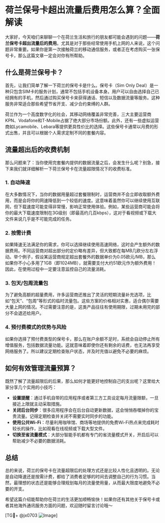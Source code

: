 # 荷兰保号卡超出流量后费用怎么算？全面解读

大家好，今天咱们来聊聊一个在荷兰生活和旅行的朋友都可能会遇到的问题——**荷兰保号卡超出流量后的费用**。尤其是对于那些经常使用手机上网的人来说，这个问题非常重要。如果你是第一次接触荷兰的移动通信服务，或者正在考虑购买一张保号卡，那么这篇文章一定会对你有所帮助。

## 什么是荷兰保号卡？

首先，让我们简单了解一下荷兰的保号卡是什么。保号卡（Sim Only Deal）是一种只包含SIM卡的服务计划，通常不包括手机设备本身。用户可以自由选择自己已经拥有的手机，然后通过购买保号卡来获得通话、短信以及数据流量等服务。这种服务非常适合那些希望节省开支、减少合约束缚的人群。

荷兰作为一个高度数字化的社会，其移动网络覆盖非常完善，三大主要运营商KPN、Vodafone和T-Mobile占据了绝大部分市场份额。此外，还有一些虚拟运营商如Lycamobile、Lebara等提供更具性价比的选择。这些保号卡通常以月费的形式出售，并且可以根据个人需求定制不同的套餐内容。

## 流量超出后的收费机制

那么问题来了：当你使用完套餐内提供的数据流量之后，会发生什么呢？别急，接下来我们就详细解析一下荷兰保号卡在流量超限情况下的收费标准。

### 1. **自动降速**
在大多数情况下，当你的数据用量超过套餐限制时，运营商并不会立即收取额外费用，而是会将你的网速降低到一个较低的速度。这意味着虽然你可以继续使用互联网，但下载速度可能变得非常慢，影响正常使用体验。例如，某些运营商可能会将你的最大下载速度限制在3G级别（即最高约几百kbps），这对于看视频或下载大文件来说几乎是不可能完成的任务。

### 2. **按需计费**
如果降速无法满足你的需求，你可以选择继续使用高速网络，这时会产生额外的数据费用。不同运营商对超出部分的定价略有差异，但大致都在每MB几欧分左右浮动。举个例子，假设某运营商规定超出套餐外的数据单价为0.05欧元/MB，那么如果你不小心多用了1GB（即1024MB），就需要支付大约51欧元作为额外费用！因此，在使用过程中一定要注意监控自己的流量消耗。

### 3. **包天/包周流量包**
为了避免高额的超量费用，许多运营商还推出了灵活的短期流量补充选项，比如“包天”、“包周”等形式的临时流量包。这些方案的价格相对实惠，适合偶尔需要大量上网的情况。不过需要注意的是，这类产品往往有使用期限，过期未用完的部分不会退还给用户。

### 4. **预付费模式的优势与风险**
如果你选择了预付费类型的保号卡，那么在账户余额不足时，系统会自动停止所有增值服务，包括数据流量功能。这就意味着即使你还有剩余的话费，也无法再享受网络服务了。所以建议定期检查账户状态，并及时充值以避免不必要的麻烦。

## 如何有效管理流量预算？

既然了解了流量超限后的后果，那么如何才能更好地控制自己的支出呢？这里给大家分享几个实用的小技巧：

- **设置提醒**：通过手机自带的应用程序或者第三方工具设定每月流量限额，一旦接近上限就主动采取措施。
- **关闭后台同步**：很多应用程序会在后台自动更新数据，这会悄悄吞噬掉你的宝贵流量。记得定期检查并关闭不需要实时同步的功能。
- **使用公共Wi-Fi**：尽量利用咖啡馆、商场等地提供的免费Wi-Fi热点来完成耗时较长的操作，比如观看在线视频或下载大型文件。
- **切换至省流量模式**：大部分智能手机都有专门的省流量模式开关，开启后可以帮助减少不必要的数据消耗。

## 总结

总的来说，荷兰的保号卡在流量超限后的处理方式还是比较人性化且透明的。无论是自动降速还是按需计费，都给了消费者足够的时间去调整自己的行为习惯。当然，最理想的状态还是能够合理规划每月的流量使用量，从而最大限度地避免不必要的开支。

希望这篇介绍能帮助你在荷兰的生活更加顺畅愉快！如果你还有其他关于保号卡或者其他海外通讯服务方面的问题，欢迎随时留言讨论哦～

[TG💪+ @jx0703 ![Image](https://github.com/user-attachments/assets/dbca1d08-cadb-493c-b0ec-ad6f7a83f270)]